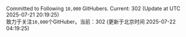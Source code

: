 Committed to Following `10,000` GitHubers. Current: <!-- FOLLOWING_COUNT -->302<!-- FOLLOWING_COUNT --> (Update at UTC <!-- LAST_UPDATED -->2025-07-21 20:19:25<!-- LAST_UPDATED -->)<br>
致力于关注`10,000`个GitHuber。当前：<!-- FOLLOWING_COUNT -->302<!-- FOLLOWING_COUNT --> (更新于北京时间 <!-- LAST_UPDATED_CST -->2025-07-22 04:19:25<!-- LAST_UPDATED_CST -->)
